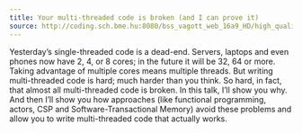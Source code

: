 ```yaml
---
title: Your multi-threaded code is broken (and I can prove it)
source: http://coding.sch.bme.hu:8080/bss_vagott_web_16a9_HD/high_quality/simonyikonf2015_ib028_08_hq_HD.mp4
---
```


Yesterday’s single-threaded code is a dead-end. Servers, laptops and even phones
now have 2, 4, or 8 cores; in the future it will be 32, 64 or more. Taking
advantage of multiple cores means multiple threads. But writing multi-threaded
code is hard; much harder than you think. So hard, in fact, that almost all
multi-threaded code is broken. In this talk, I’ll show you why. And then I’ll
show you how approaches (like functional programming, actors, CSP and
Software-Transactional Memory) avoid these problems and allow you to write
multi-threaded code that actually works.
